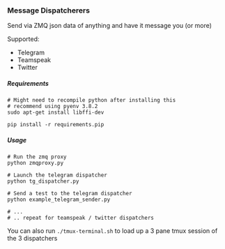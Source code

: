 ### Message Dispatcherers
     
Send via ZMQ json data of anything and have it message you (or more)      
   
Supported:   
- Telegram   
- Teamspeak  
- Twitter  

##### Requirements
```
# Might need to recompile python after installing this
# recommend using pyenv 3.8.2 
sudo apt-get install libffi-dev

pip install -r requirements.pip 
``` 
   
##### Usage   
```  
# Run the zmq proxy
python zmqproxy.py

# Launch the telegram dispatcher
python tg_dispatcher.py

# Send a test to the telegram dispatcher
python example_telegram_sender.py

# ... 
# .. repeat for teamspeak / twitter dispatchers
```

You can also run `./tmux-terminal.sh` to load up a 3 pane tmux session of the 3 dispatchers
